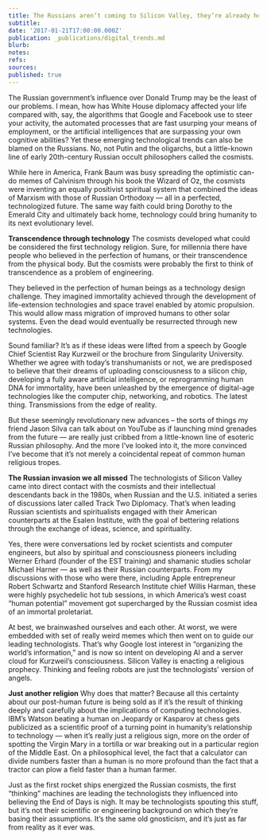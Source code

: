 ```yaml
---
title: The Russians aren’t coming to Silicon Valley, they’re already here
subtitle: 
date: '2017-01-21T17:00:00.000Z'
publication: _publications/digital_trends.md
blurb: 
notes: 
refs: 
sources: 
published: true
---
```

The Russian government’s influence over Donald Trump may be the least of our problems. I mean, how has White House diplomacy affected your life compared with, say, the algorithms that Google and Facebook use to steer your activity, the automated processes that are fast usurping your means of employment, or the artificial intelligences that are surpassing your own cognitive abilities?
Yet these emerging technological trends can also be blamed on the Russians. No, not Putin and the oligarchs, but a little-known line of early 20th-century Russian occult philosophers called the cosmists.

While here in America, Frank Baum was busy spreading the optimistic can-do memes of Calvinism through his book the Wizard of Oz, the cosmists were inventing an equally positivist spiritual system that combined the ideas of Marxism with those of Russian Orthodoxy — all in a perfected, technologized future. The same way faith could bring Dorothy to the Emerald City and ultimately back home, technology could bring humanity to its next evolutionary level.

**Transcendence through technology**
The cosmists developed what could be considered the first technology religion. Sure, for millennia there have people who believed in the perfection of humans, or their transcendence from the physical body. But the cosmists were probably the first to think of transcendence as a problem of engineering.

They believed in the perfection of human beings as a technology design challenge. They imagined immortality achieved through the development of life-extension technologies and space travel enabled by atomic propulsion. This would allow mass migration of improved humans to other solar systems. Even the dead would eventually be resurrected through new technologies.

Sound familiar? It’s as if these ideas were lifted from a speech by Google Chief Scientist Ray Kurzweil or the brochure from Singularity University. Whether we agree with today’s transhumanists or not, we are predisposed to believe that their dreams of uploading consciousness to a silicon chip, developing a fully aware artificial intelligence, or reprogramming human DNA for immortality, have been unleashed by the emergence of digital-age technologies like the computer chip, networking, and robotics. The latest thing. Transmissions from the edge of reality.

But these seemingly revolutionary new advances – the sorts of things my friend Jason Silva can talk about on YouTube as if launching mind grenades from the future — are really just cribbed from a little-known line of esoteric Russian philosophy. And the more I’ve looked into it, the more convinced I’ve become that it’s not merely a coincidental repeat of common human religious tropes.

**The Russian invasion we all missed**
The technologists of Silicon Valley came into direct contact with the cosmists and their intellectual descendants back in the 1980s, when Russian and the U.S. initiated a series of discussions later called Track Two Diplomacy. That’s when leading Russian scientists and spiritualists engaged with their American counterparts at the Esalen Institute, with the goal of bettering relations through the exchange of ideas, science, and spirituality.

Yes, there were conversations led by rocket scientists and computer engineers, but also by spiritual and consciousness pioneers including Werner Erhard (founder of the EST training) and shamanic studies scholar Michael Harner — as well as their Russian counterparts. From my discussions with those who were there, including Apple entrepreneur Robert Schwartz and Stanford Research Institute chief Willis Harman, these were highly psychedelic hot tub sessions, in which America’s west coast “human potential” movement got supercharged by the Russian cosmist idea of an immortal proletariat.

At best, we brainwashed ourselves and each other. At worst, we were embedded with set of really weird memes which then went on to guide our leading technologists. That’s why Google lost interest in “organizing the world’s information,” and is now so intent on developing AI and a server cloud for Kurzweil’s consciousness. Silicon Valley is enacting a religious prophecy. Thinking and feeling robots are just the technologists’ version of angels.

**Just another religion**
Why does that matter? Because all this certainty about our post-human future is being sold as if it’s the result of thinking deeply and carefully about the implications of computing technologies. IBM’s Watson beating a human on Jeopardy or Kasparov at chess gets publicized as a scientific proof of a turning point in humanity’s relationship to technology — when it’s really just a religious sign, more on the order of spotting the Virgin Mary in a tortilla or war breaking out in a particular region of the Middle East. On a philosophical level, the fact that a calculator can divide numbers faster than a human is no more profound than the fact that a tractor can plow a field faster than a human farmer.

Just as the first rocket ships energized the Russian cosmists, the first “thinking” machines are leading the technologists they influenced into believing the End of Days is nigh. It may be technologists spouting this stuff, but it’s not their scientific or engineering background on which they’re basing their assumptions. It’s the same old gnosticism, and it’s just as far from reality as it ever was.
